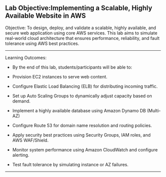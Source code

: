 ## Lab Objective:Implementing a Scalable, Highly Available Website in AWS

Objective:
To design, deploy, and validate a scalable, highly available, and secure web application using core AWS services. This lab aims to simulate real-world cloud architecture that ensures performance, reliability, and fault tolerance using AWS best practices.

---
Learning Outcomes:

- By the end of this lab, students/participants will be able to:

- Provision EC2 instances to serve web content.

- Configure Elastic Load Balancing (ELB) for distributing incoming traffic.

- Set up Auto Scaling Groups to dynamically adjust capacity based on demand.

- Implement a highly available database using Amazon Dynamo DB (Multi-AZ)

- Configure Route 53 for domain name resolution and routing policies.

- Apply security best practices using Security Groups, IAM roles, and AWS WAF/Shield.

- Monitor system performance using Amazon CloudWatch and configure alerting.

- Test fault tolerance by simulating instance or AZ failures.

--- 

